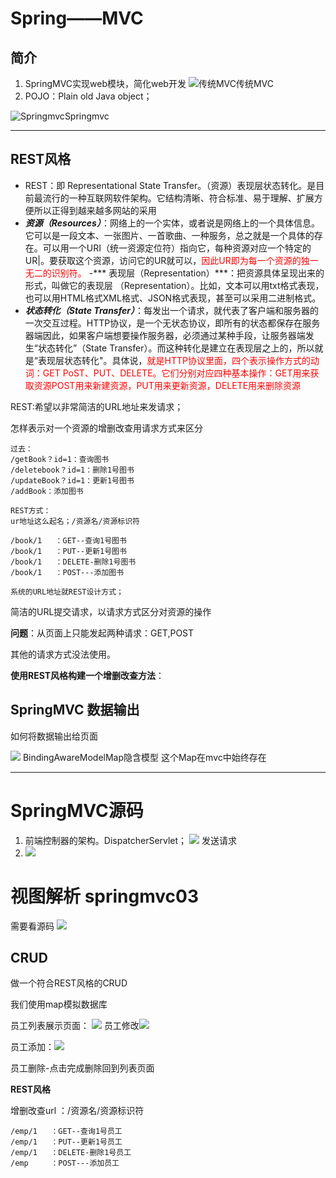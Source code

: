 # Spring——MVC
## 简介
1. SpringMVC实现web模块，简化web开发
![传统MVC](pic/1.png)传统MVC
2. POJO：Plain old Java object；

![Springmvc](pic/1.png)Springmvc

---
## REST风格
- REST：即 Representational State Transfer。（资源）表现层状态转化。是目前最流行的一种互联网软件架构。它结构清晰、符合标准、易于理解、扩展方便所以正得到越来越多网站的采用
- ***资源（Resources）***：网络上的一个实体，或者说是网络上的一个具体信息。它可以是一段文本、一张图片、一首歌曲、一种服务，总之就是一个具体的存在。可以用一个URI（统一资源定位符）指向它，每种资源对应一个特定的UR|。要获取这个资源，访问它的UR就可以，<font color="red">因此UR即为每一个资源的独一无二的识别符。</font>
-*** 表现层（Representation）***：把资源具体呈现出来的形式，叫做它的表现层
（Representation）。比如，文本可以用txt格式表现，也可以用HTML格式XML格式、JSON格式表现，甚至可以采用二进制格式。
- ***状态转化（State Transfer）***：每发出一个请求，就代表了客户端和服务器的一次交互过程。HTTP协议，是一个无状态协议，即所有的状态都保存在服务器端因此，如果客户端想要操作服务器，必须通过某种手段，让服务器端发生“状态转化”（State Transfer）。而这种转化是建立在表现层之上的，所以就是“表现层状态转化"。具体说，<font color="red">就是HTTP协议里面，四个表示操作方式的动词：GET PoST、PUT、DELETE。它们分别对应四种基本操作：GET用来获取资源POST用来新建资源，PUT用来更新资源，DELETE用来删除资源</font>

REST:希望以非常简洁的URL地址来发请求；

怎样表示对一个资源的增删改查用请求方式来区分

    过去：
    /getBook？id=1：查询图书
    /deletebook？id=1：删除1号图书
    /updateBook？id=1：更新1号图书
    /addBook：添加图书

    REST方式：
    ur地址这么起名；/资源名/资源标识符
    
    /book/1   ：GET--查询1号图书
    /book/1   ：PUT--更新1号图书
    /book/1   ：DELETE-删除1号图书
    /book/1   ：POST---添加图书

    系统的URL地址就REST设计方式；
简洁的URL提交请求，以请求方式区分对资源的操作

**问题**：从页面上只能发起两种请求：GET,POST

其他的请求方式没法使用。

**使用REST风格构建一个增删改查方法**：

## SpringMVC 数据输出
如何将数据输出给页面
 
 ![](pic/3.png)
 BindingAwareModelMap隐含模型
 这个Map在mvc中始终存在

 ---

 # SpringMVC源码

 1. 前端控制器的架构。DispatcherServlet；
   ![](pic/4.png)
   发送请求
2.    ![](pic/5.png)


# 视图解析 springmvc03 
需要看源码
 ![](pic/6.png)
## CRUD

做一个符合REST风格的CRUD 

我们使用map模拟数据库

员工列表展示页面： ![](pic/7.png)
员工修改![](pic/9.png)

员工添加：![](pic/8.png)

员工删除-点击完成删除回到列表页面

**REST风格**

增删改查url ：/资源名/资源标识符
    
    /emp/1   ：GET--查询1号员工
    /emp/1   ：PUT--更新1号员工
    /emp/1   ：DELETE-删除1号员工
    /emp     ：POST---添加员工
